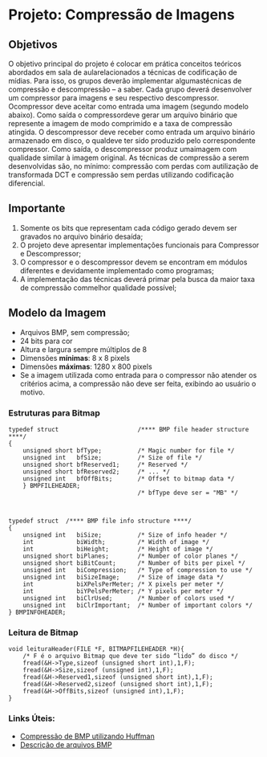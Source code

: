 # Projeto: Compressão de Imagens

## Objetivos

O objetivo principal do projeto é colocar em prática conceitos teóricos abordados em sala de aularelacionados   a   técnicas   de   codificação   de   mídias.   Para   isso,   os   grupos   deverão   implementar   algumastécnicas de compressão e descompressão – a saber.
Cada grupo deverá desenvolver um compressor para imagens e seu respectivo descompressor. Ocompressor deve aceitar como entrada uma imagem (segundo modelo abaixo). Como saída o compressordeve gerar um arquivo binário que represente a imagem de modo comprimido e a taxa de compressão atingida.
O descompressor deve receber como entrada  um arquivo binário  armazenado  em disco, o qualdeve   ter   sido   produzido   pelo   correspondente   compressor.   Como   saída,   o   descompressor   produz   umaimagem com qualidade similar à imagem original.
As técnicas de compressão a serem desenvolvidas são, no mínimo: compressão com perdas com autilização de transformada DCT e compressão sem perdas utilizando codificação diferencial.	


## Importante

1. Somente os bits que representam cada código gerado devem ser gravados no arquivo binário desaída;
2. O projeto deve apresentar implementações funcionais para Compressor e Descompressor;
3. O compressor e o descompressor devem se encontram em módulos diferentes e devidamente implementado como programas;
4. A   implementação   das   técnicas   deverá   primar   pela   busca   da   maior   taxa   de   compressão   commelhor qualidade possível;


## Modelo da Imagem
- Arquivos BMP, sem compressão;
- 24 bits para cor
- Altura e largura sempre múltiplos de 8
- Dimensões **mínimas**: 8 x 8 pixels
- Dimensões **máximas**: 1280 x 800 pixels
- Se a imagem utilizada como entrada para o compressor não atender os critérios acima, a compressão não deve ser feita, exibindo ao usuário o motivo.

### Estruturas para Bitmap


	typedef struct 						/**** BMP file header structure ****/    
	{
		unsigned short bfType;			/* Magic number for file */ 
		unsigned int   bfSize;			/* Size of file */ 
		unsigned short bfReserved1;		/* Reserved */
		unsigned short bfReserved2;		/* ... */
		unsigned int   bfOffBits;		/* Offset to bitmap data */
		} BMPFILEHEADER;
										/* bfType deve ser = "MB" */



	typedef struct  /**** BMP file info structure ****/
	{
		unsigned int   biSize;			/* Size of info header */
		int 	 	   biWidth;    		/* Width of image */
		int   		   biHeight;   		/* Height of image */
		unsigned short biPlanes;		/* Number of color planes */
		unsigned short biBitCount;		/* Number of bits per pixel */
		unsigned int   biCompression;	/* Type of compression to use */
		unsigned int   biSizeImage;		/* Size of image data */
		int            biXPelsPerMeter;	/* X pixels per meter */ 
		int            biYPelsPerMeter;	/* Y pixels per meter */
		unsigned int   biClrUsed;		/* Number of colors used */
		unsigned int   biClrImportant;	/* Number of important colors */
	} BMPINFOHEADER;


### Leitura de Bitmap

	void leituraHeader(FILE *F, BITMAPFILEHEADER *H){
		/* F é o arquivo Bitmap que deve ter sido “lido” do disco */
		fread(&H->Type,sizeof (unsigned short int),1,F);
		fread(&H->Size,sizeof (unsigned int),1,F);
		fread(&H->Reserved1,sizeof (unsigned short int),1,F);
		fread(&H->Reserved2,sizeof (unsigned short int),1,F); 
		fread(&H->OffBits,sizeof (unsigned int),1,F);
	}


### Links Úteis:
 - [Compressão de BMP utilizando Huffman](https://www.geeksforgeeks.org/image-compression-using-huffman-coding/)
 - [Descrição de arquivos BMP](http://paulbourke.net/dataformats/bmp/)